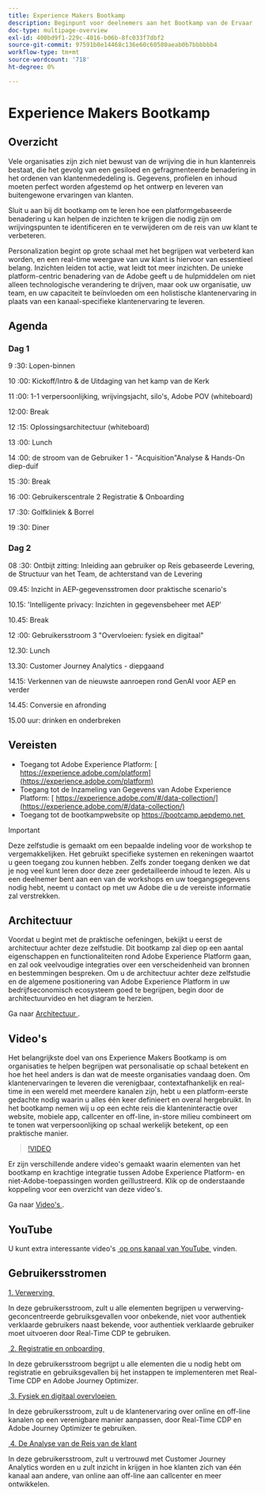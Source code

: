 ```yaml
---
title: Experience Makers Bootkamp
description: Beginpunt voor deelnemers aan het Bootkamp van de Ervaar
doc-type: multipage-overview
exl-id: 400bd9f1-229c-4016-b06b-8fc033f7dbf2
source-git-commit: 97591b0e14468c136e60c60580aeab0b7bbbbbb4
workflow-type: tm+mt
source-wordcount: '718'
ht-degree: 0%

---
```


# Experience Makers Bootkamp

## Overzicht

Vele organisaties zijn zich niet bewust van de wrijving die in hun klantenreis bestaat, die het gevolg van een gesiloed en gefragmenteerde benadering in het ordenen van klantenmededeling is. Gegevens, profielen en inhoud moeten perfect worden afgestemd op het ontwerp en leveren van buitengewone ervaringen van klanten.

Sluit u aan bij dit bootkamp om te leren hoe een platformgebaseerde benadering u kan helpen de inzichten te krijgen die nodig zijn om wrijvingspunten te identificeren en te verwijderen om de reis van uw klant te verbeteren.

Personalization begint op grote schaal met het begrijpen wat verbeterd kan worden, en een real-time weergave van uw klant is hiervoor van essentieel belang. Inzichten leiden tot actie, wat leidt tot meer inzichten. De unieke platform-centric benadering van de Adobe geeft u de hulpmiddelen om niet alleen technologische verandering te drijven, maar ook uw organisatie, uw team, en uw capaciteit te beïnvloeden om een holistische klantenervaring in plaats van een kanaal-specifieke klantenervaring te leveren.

## Agenda

### Dag 1

9 :30: Lopen-binnen

10 :00: Kickoff/Intro &amp; de Uitdaging van het kamp van de Kerk

11 :00: 1-1 verpersoonlijking, wrijvingsjacht, silo&#39;s, Adobe POV (whiteboard)

12:00: Break

12 :15: Oplossingsarchitectuur (whiteboard)

13 :00: Lunch

14 :00: de stroom van de Gebruiker 1 - &quot;Acquisition&quot;Analyse &amp; Hands-On diep-duif

15 :30: Break

16 :00: Gebruikerscentrale 2 Registratie &amp; Onboarding

17 :30: Golfkliniek &amp; Borrel

19 :30: Diner

### Dag 2

08 :30: Ontbijt zitting: Inleiding aan gebruiker op Reis gebaseerde Levering, de Structuur van het Team, de achterstand van de Levering

09.45: Inzicht in AEP-gegevensstromen door praktische scenario&#39;s

10.15: &#39;Intelligente privacy: Inzichten in gegevensbeheer met AEP&#39;

10.45: Break

12 :00: Gebruikersstroom 3 &quot;Overvloeien: fysiek en digitaal&quot;

12.30: Lunch

13.30: Customer Journey Analytics - diepgaand

14.15: Verkennen van de nieuwste aanroepen rond GenAI voor AEP en verder

14.45: Conversie en afronding

15.00 uur: drinken en onderbreken


## Vereisten

- Toegang tot Adobe Experience Platform: [&#x200B; https://experience.adobe.com/platform](https://experience.adobe.com/platform)
- Toegang tot de Inzameling van Gegevens van Adobe Experience Platform: [&#x200B; https://experience.adobe.com/#/data-collection/](https://experience.adobe.com/#/data-collection/)
- Toegang tot de bootkampwebsite op [&#x200B; https://bootcamp.aepdemo.net &#x200B;](https://bootcamp.aepdemo.net)

>[!IMPORTANT]
>
>Deze zelfstudie is gemaakt om een bepaalde indeling voor de workshop te vergemakkelijken. Het gebruikt specifieke systemen en rekeningen waartot u geen toegang zou kunnen hebben. Zelfs zonder toegang denken we dat je nog veel kunt leren door deze zeer gedetailleerde inhoud te lezen. Als u een deelnemer bent aan een van de workshops en uw toegangsgegevens nodig hebt, neemt u contact op met uw Adobe die u de vereiste informatie zal verstrekken.

## Architectuur

Voordat u begint met de praktische oefeningen, bekijkt u eerst de architectuur achter deze zelfstudie. Dit bootkamp zal diep op een aantal eigenschappen en functionaliteiten rond Adobe Experience Platform gaan, en zal ook veelvoudige integraties over een verscheidenheid van bronnen en bestemmingen bespreken. Om u de architectuur achter deze zelfstudie en de algemene positionering van Adobe Experience Platform in uw bedrijfseconomisch ecosysteem goed te begrijpen, begin door de architectuurvideo en het diagram te herzien.

Ga naar [&#x200B; Architectuur &#x200B;](https://experienceleague.adobe.com/docs/platform-learn/comprehensive-technical-tutorial-v22/architecture.html?lang=nl-NL).

## Video&#39;s

Het belangrijkste doel van ons Experience Makers Bootkamp is om organisaties te helpen begrijpen wat personalisatie op schaal betekent en hoe het heel anders is dan wat de meeste organisaties vandaag doen. Om klantenervaringen te leveren die verenigbaar, contextafhankelijk en real-time in een wereld met meerdere kanalen zijn, hebt u een platform-eerste gedachte nodig waarin u alles één keer definieert en overal hergebruikt. In het bootkamp nemen wij u op een echte reis die klanteninteractie over website, mobiele app, callcenter en off-line, in-store milieu combineert om te tonen wat verpersoonlijking op schaal werkelijk betekent, op een praktische manier.

>[!VIDEO](https://video.tv.adobe.com/v/345446?quality=12&enable=on)

Er zijn verschillende andere video&#39;s gemaakt waarin elementen van het bootkamp en krachtige integratie tussen Adobe Experience Platform- en niet-Adobe-toepassingen worden geïllustreerd. Klik op de onderstaande koppeling voor een overzicht van deze video&#39;s.

Ga naar [&#x200B; Video&#39;s &#x200B;](https://experienceleague.adobe.com/docs/platform-learn/comprehensive-technical-tutorial-v22/videos.html?lang=nl-NL).

## YouTube

U kunt extra interessante video&#39;s [&#x200B; op ons kanaal van YouTube &#x200B;](https://www.youtube.com/channel/UCUKG2dkZ9pYuZUPebQ21jUw) vinden.

## Gebruikersstromen

[1. Verwerving &#x200B;](./uc/uc1/uc1.md)

In deze gebruikersstroom, zult u alle elementen begrijpen u verwerving-geconcentreerde gebruiksgevallen voor onbekende, niet voor authentiek verklaarde gebruikers naast bekende, voor authentiek verklaarde gebruiker moet uitvoeren door Real-Time CDP te gebruiken.

[&#x200B; 2. Registratie en onboarding &#x200B;](./uc/uc2/uc2.md)

In deze gebruikersstroom begrijpt u alle elementen die u nodig hebt om registratie en gebruiksgevallen bij het instappen te implementeren met Real-Time CDP en Adobe Journey Optimizer.

[&#x200B; 3. Fysiek en digitaal overvloeien &#x200B;](./uc/uc3/uc3.md)

In deze gebruikersstroom, zult u de klantenervaring over online en off-line kanalen op een verenigbare manier aanpassen, door Real-Time CDP en Adobe Journey Optimizer te gebruiken.

[&#x200B; 4. De Analyse van de Reis van de klant &#x200B;](./uc/uc4/uc4.md)

In deze gebruikersstroom, zult u vertrouwd met Customer Journey Analytics worden en u zult inzicht in krijgen in hoe klanten zich van één kanaal aan andere, van online aan off-line aan callcenter en meer ontwikkelen.


